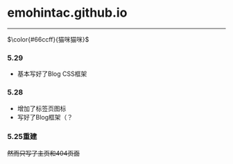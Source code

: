# emohintac.github.io
---
$\color{#66ccff}{猫咪猫咪}$
### 5.29
* 基本写好了Blog CSS框架
### 5.28
* 增加了标签页图标
* 写好了Blog框架（？
### 5.25重建
~~然而只写了主页和404页面~~
